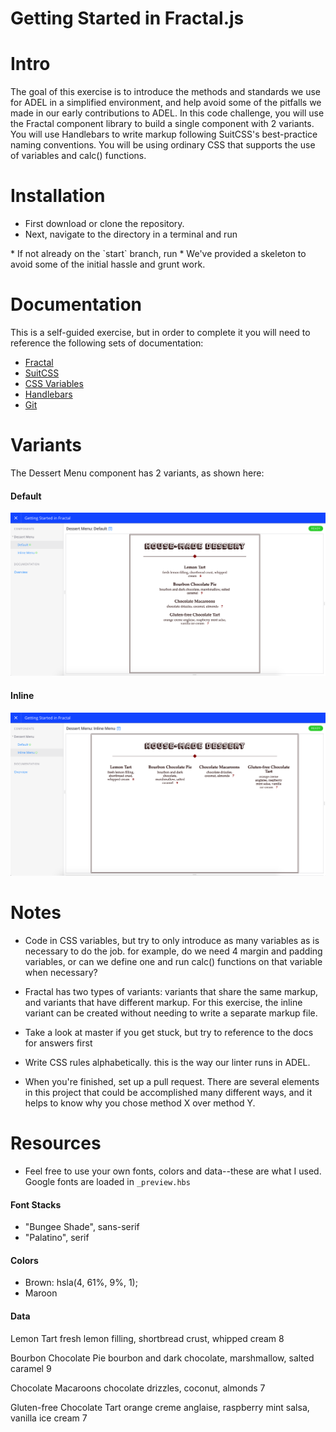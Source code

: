 # Getting Started in Fractal.js

# Intro
The goal of this exercise is to introduce the methods and standards we use for ADEL in a simplified environment, and help avoid some of the pitfalls we made in our early contributions to ADEL.
In this code challenge, you will use the Fractal component library to build a single component with 2 variants.
You will use Handlebars to write markup following SuitCSS's best-practice naming conventions.
You will be using ordinary CSS that supports the use of variables and calc() functions.

# Installation
* First download or clone the repository.
* Next, navigate to the directory in a terminal and run
<npm install>
* If not already on the `start` branch, run
<git checkout -b "start">
* We've provided a skeleton to avoid some of the initial hassle and grunt work.

# Documentation
This is a self-guided exercise, but in order to complete it you will need to reference the following sets of documentation:

* [Fractal](http://fractal.build/guide)
* [SuitCSS](https://github.com/suitcss/suit)
* [CSS Variables](https://developer.mozilla.org/en-US/docs/Web/CSS/Using_CSS_variables)
* [Handlebars](http://handlebarsjs.com/)
* [Git](https://git-scm.com/doc)

# Variants
The Dessert Menu component has 2 variants, as shown here:

#### Default
![Default Variant](/images/Default.png)

#### Inline
![Inline Variant](/images/Inline.png)

# Notes
* Code in CSS variables, but try to only introduce as many variables as is necessary to do the job. for example, do we need 4 margin and padding variables, or can we define one and run calc() functions on that variable when necessary?

* Fractal has two types of variants: variants that share the same markup, and variants that have different markup.
For this exercise, the inline variant can be created without needing to write a separate markup file.

* Take a look at master if you get stuck, but try to reference to the docs for answers first

* Write CSS rules alphabetically. this is the way our linter runs in ADEL.

* When you're finished, set up a pull request. There are several elements in this project that could be accomplished many different ways, and it helps to know why you chose method X over method Y.

# Resources
* Feel free to use your own fonts, colors and data--these are what I used. Google fonts are loaded in `_preview.hbs`

#### Font Stacks
* "Bungee Shade", sans-serif
* "Palatino", serif

#### Colors
* Brown:  hsla(4, 61%, 9%, 1);
* Maroon

#### Data
Lemon Tart
fresh lemon filling, shortbread crust, whipped cream
8

Bourbon Chocolate Pie
bourbon and dark chocolate, marshmallow, salted caramel
9

Chocolate Macaroons
chocolate drizzles, coconut, almonds
7

Gluten-free Chocolate Tart
orange creme anglaise, raspberry mint salsa, vanilla ice cream
7
